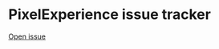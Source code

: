 # PixelExperience issue tracker
[Open issue](https://github.com/PixelExperience/android-issues/issues/new/choose)
